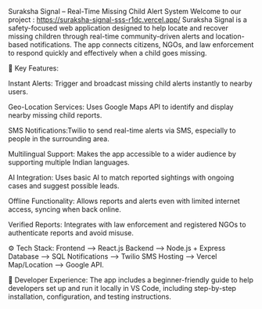 Suraksha Signal – Real-Time Missing Child Alert System
Welcome to our project : https://suraksha-signal-sss-r1dc.vercel.app/
Suraksha Signal is a safety-focused web application designed to help locate and recover missing children through real-time community-driven alerts and location-based notifications. The app connects citizens, NGOs, and law enforcement to respond quickly and effectively when a child goes missing.




🔐 Key Features:



Instant Alerts: Trigger and broadcast missing child alerts instantly to nearby users.

Geo-Location Services: Uses Google Maps API to identify and display nearby missing child reports.

SMS Notifications:Twilio to send real-time alerts via SMS, especially to people in the surrounding area.

Multilingual Support: Makes the app accessible to a wider audience by supporting multiple Indian languages.

AI Integration: Uses basic AI to match reported sightings with ongoing cases and suggest possible leads.

Offline Functionality: Allows reports and alerts even with limited internet access, syncing when back online.

Verified Reports: Integrates with law enforcement and registered NGOs to authenticate reports and avoid misuse.





⚙️ Tech Stack:
Frontend —> React.js
Backend —> Node.js + Express
Database —> SQL
Notifications —> Twilio SMS
Hosting —> Vercel Map/Location  —>   Google API.



📁 Developer Experience:
The app includes a beginner-friendly guide to help developers set up and run it locally in VS Code, including step-by-step installation, configuration, and testing instructions.



